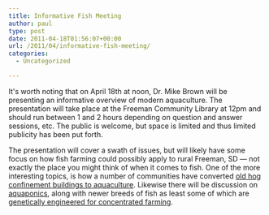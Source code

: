 ```yaml
---
title: Informative Fish Meeting
author: paul
type: post
date: 2011-04-18T01:56:07+00:00
url: /2011/04/informative-fish-meeting/
categories:
  - Uncategorized

--- 
```


It's worth noting that on April 18th at noon, Dr. Mike Brown will be presenting an informative overview of modern
aquaculture. The presentation will take place at the Freeman Community Library at 12pm and should run between 1 and 2
hours depending on question and answer sessions, etc. The public is welcome, but space is limited and thus limited
publicity has been put forth.

The presentation will cover a swath of issues, but will likely have some focus on how fish farming could possibly apply
to rural Freeman, SD — not exactly the place you might think of when it comes to fish. One of the more interesting
topics, is how a number of communities have converted [old hog confinement buildings to aquaculture][1]. Likewise there
will be discussion on [aquaponics][2], along with newer breeds of fish as least some of which are [genetically
engineered for concentrated farming][3].

 [1]: http://www.betterfarming.com/online-news/hog-barn-fish-farm-2763
 [2]: http://en.wikipedia.org/wiki/Aquaponics
 [3]: http://www.cnn.com/2010/HEALTH/09/20/genetically.engineered.salmon/index.html